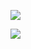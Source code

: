 <!--
### Hi there 👋
**muliulan/muliulan** is a ✨ _special_ ✨ repository because its `README.md` (this file) appears on your GitHub profile.

Here are some ideas to get you started:

- 🔭 I’m currently working on ...
- 🌱 I’m currently learning ...
- 👯 I’m looking to collaborate on ...
- 🤔 I’m looking for help with ...
- 💬 Ask me about ...
- 📫 How to reach me: ...
- 😄 Pronouns: ...
- ⚡ Fun fact: ...
align="center"
-->


<p >
     <img src="https://github-readme-stats.vercel.app/api?username=muliulan&show_icons=true&line_height=21&show_icons=true&theme=vue" />
</p>
<p  >
     <img src="https://github-readme-stats.vercel.app/api/top-langs/?username=muliulan&layout=compact"/>
</p>


<!--

-->





